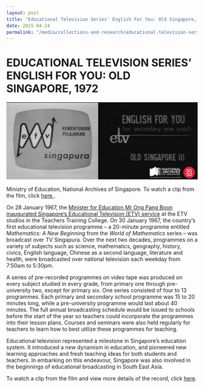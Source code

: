 ```yaml
---
layout: post
title: "Educational Television Series' English For You: Old Singapore, 1972"
date: 2015-04-24
permalink: "/media/collections-and-research/educational-television-series"
---
```


<iframe id="pxcelframe" src="//t.sharethis.com/a/t_.htm?ver=0.345.16984&amp;cid=c010#rnd=1577952367730&amp;cid=c010&amp;dmn=www.nas.gov.sg&amp;tt=t.dhj&amp;dhjLcy=58&amp;lbl=pxcel&amp;flbl=pxcel&amp;ll=d&amp;ver=0.345.16984&amp;ell=d&amp;cck=__stid&amp;pn=%2Fblogs%2Farchivistpick%2Feducational-television-series%2F&amp;qs=na&amp;rdn=www.nas.gov.sg&amp;rpn=%2Fblogs%2Farchivistpick%2F2015%2F04%2F&amp;rqs=na&amp;cc=SG&amp;cont=AS&amp;ipaddr=" style="display: none;"></iframe>

# EDUCATIONAL TELEVISION SERIES’ ENGLISH FOR YOU: OLD SINGAPORE, 1972

![Ministry of Education, courtesy of the National Archives of Singapore](../../../images/blogs/2015-04-24-L.jpg)

Ministry of Education, National Archives of Singapore. To watch a clip from the film, click [ here ](http://www.nas.gov.sg/archivesonline/audiovisual_records/record-details/5c3ce7be-1164-11e3-83d5-0050568939ad).

On 28 January 1967, the [Minister for Education Mr Ong Pang Boon inaugurated Singapore’s Educational Television (ETV) service](http://www.nas.gov.sg/archivesonline/speeches/record-details/7a6ea272-115d-11e3-83d5-0050568939ad) at the ETV studios in the Teachers Training College. On 30 January 1967, the country’s first educational television programme – a 20-minute programme entitled *Mathematics: A New Beginning* from the *World of Mathematics* series – was broadcast over TV Singapura.  Over the next two decades, programmes on a variety of subjects such as science, mathematics, geography, history, civics, English language, Chinese as a second language, literature and health, were broadcasted over national television each weekday from 7:50am to 5:30pm.

A series of pre-recorded programmes on video tape was produced on every subject studied in every grade, from primary one through pre-university two, except for primary six. One series consisted of four to 13 programmes. Each primary and secondary school programme was 15 to 20 minutes long, while a pre-university programme would last about 40 minutes. The full annual broadcasting schedule would be issued to schools before the start of the year so teachers could incorporate the programmes into their lesson plans. Courses and seminars were also held regularly for teachers to learn how to best utilize these programmes for teaching.

Educational television represented a milestone in Singapore’s education system. It introduced a new dynamism in education, and pioneered new learning approaches and fresh teaching ideas for both students and teachers. In embarking on this endeavour, Singapore was also involved in the beginnings of educational broadcasting in South East Asia.

To watch a clip from the film and view more details of the record, click [here](http://www.nas.gov.sg/archivesonline/audiovisual_records/record-details/5c3ce7be-1164-11e3-83d5-0050568939ad).